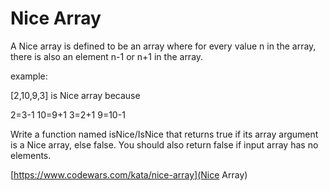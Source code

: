# Nice Array 

A Nice array is defined to be an array where for every value n in the array, there is also an element n-1 or n+1 in the array.

example:

[2,10,9,3] is Nice array because

2=3-1
10=9+1
3=2+1
9=10-1


Write a function named isNice/IsNice that returns true if its array argument is a Nice array, else false. You should also return false if input array has no elements.

[https://www.codewars.com/kata/nice-array](Nice Array)